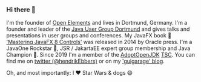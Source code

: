 ### Hi there 👋

I'm the founder of [Open Elements](https://github.com/openelements) and lives in Dortmund, Germany. I'm a founder and leader of the [Java User Group Dortmund](https://www.meetup.com/de-DE/JUG-Dortmund) and gives talks and presentations in user groups and conferences. My JavaFX book 📖 ['Mastering JavaFX 8 Controls'](https://guigarage.com/javafx-book/) was released in 2014 by Oracle press. I'm a JavaOne Rockstar 🎸, JSR / JakartaEE expert group membership and Java Champion 🤘. Since 2019 I'm a member of the [AdoptOpenJDK](https://adoptopenjdk.net) [TSC](https://github.com/AdoptOpenJDK/TSC#tsc-members). You can find me on [twitter (@hendrikEbbers)](https://twitter.com/hendrikEbbers) or on my ['guigarage' blog](https://guigarage.com). 

Oh, and most importantly: I ❤️ Star Wars & dogs 😄
